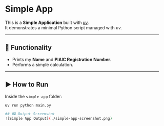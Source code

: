 # Simple App

This is a **Simple Application** built with [uv](https://github.com/astral-sh/uv).  
It demonstrates a minimal Python script managed with uv.

---

## 📌 Functionality
- Prints my **Name** and **PIAIC Registration Number**.
- Performs a simple calculation.

---

## ▶️ How to Run
Inside the `simple-app` folder:

```bash
uv run python main.py

## 🖼️ Output Screenshot
![Simple App Output](./simple-app-screenshot.png)
